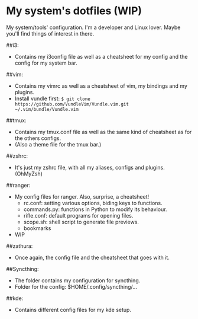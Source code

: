 # My system's dotfiles (WIP)
My system/tools' configuration. I'm a developer and Linux lover. Maybe you'll find things of interest in there.

##i3:
- Contains my i3config file as well as a cheatsheet for my config and the config for my system bar.

##vim:
- Contains my vimrc as well as a cheatsheet of vim, my bindings and my plugins.
- Install vundle first:
`$ git clone https://github.com/VundleVim/Vundle.vim.git ~/.vim/bundle/Vundle.vim`

##tmux:
- Contains my tmux.conf file as well as the same kind of cheatsheet as for the others configs.
- (Also a theme file for the tmux bar.)

##zshrc:
- It's just my zshrc file, with all my aliases, configs and plugins. (OhMyZsh)

##ranger:
- My config files for ranger. Also, surprise, a cheatsheet!
	- rc.conf: setting various options, biding keys to functions.
	- commands.py: functions in Python to modify its behaviour.
	- rifle.conf: default programs for opening files.
	- scope.sh: shell script to generate file previews.
	- bookmarks
- WIP

##zathura:
- Once again, the config file and the cheatsheet that goes with it.

##Syncthing:
- The folder contains my configuration for syncthing.
- Folder for the config: $HOME/.config/syncthing/...

##kde:
- Contains different config files for my kde setup.
